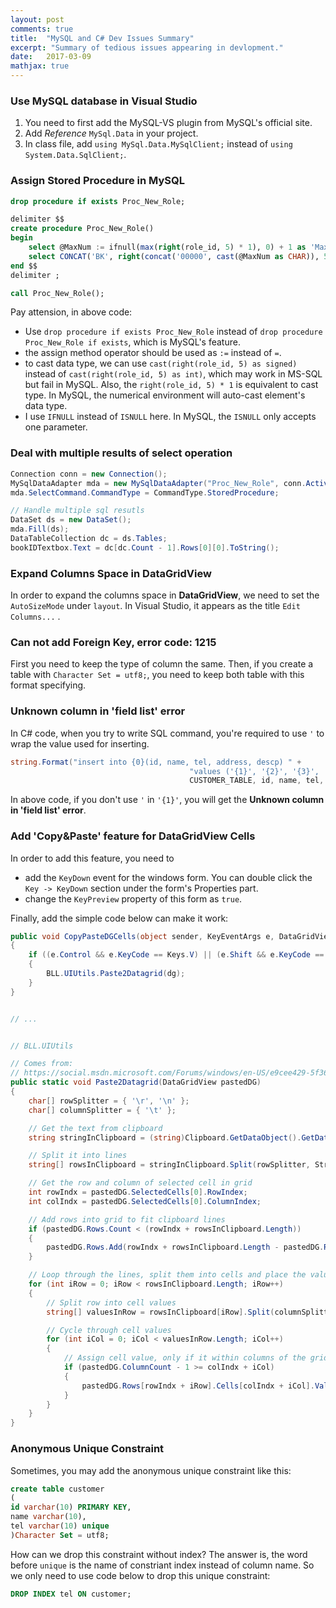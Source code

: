 ```yaml
---
layout: post
comments: true
title:  "MySQL and C# Dev Issues Summary"
excerpt: "Summary of tedious issues appearing in devlopment."
date:   2017-03-09
mathjax: true
---
```



### Use MySQL database in Visual Studio

1. You need to first add the MySQL-VS plugin from MySQL's official site.
2. Add *Reference* `MySql.Data` in your project. 
3. In class file, add `using MySql.Data.MySqlClient;` instead of `using System.Data.SqlClient;`.


### Assign Stored Procedure in MySQL

```sql
drop procedure if exists Proc_New_Role;

delimiter $$
create procedure Proc_New_Role()
begin
    select @MaxNum := ifnull(max(right(role_id, 5) * 1), 0) + 1 as 'MaxNo' from role_master;
    select CONCAT('BK', right(concat('00000', cast(@MaxNum as CHAR)), 5)) as 'RoleID';
end $$
delimiter ;

call Proc_New_Role();
```

Pay attension, in above code:

- Use `drop procedure if exists Proc_New_Role` instead of `drop procedure Proc_New_Role if exists`, which is MySQL's feature.
- the assign method operator should be used as `:=` instead of `=`.
- to cast data type, we can use `cast(right(role_id, 5) as signed)` instead of `cast(right(role_id, 5) as int)`, which may work in MS-SQL but fail in MySQL. Also, the `right(role_id, 5) * 1` is equivalent to cast type. In MySQL, the numerical environment will auto-cast element's data type. 
- I use `IFNULL` instead of `ISNULL` here. In MySQL, the `ISNULL` only accepts one parameter.



### Deal with multiple results of select operation

```c#
Connection conn = new Connection();
MySqlDataAdapter mda = new MySqlDataAdapter("Proc_New_Role", conn.ActiveCon());
mda.SelectCommand.CommandType = CommandType.StoredProcedure;

// Handle multiple sql resutls
DataSet ds = new DataSet();
mda.Fill(ds);
DataTableCollection dc = ds.Tables;
bookIDTextbox.Text = dc[dc.Count - 1].Rows[0][0].ToString();
```



### Expand Columns Space in DataGridView

In order to expand the columns space in **DataGridView**, we need to set the `AutoSizeMode` under `layout`. In Visual Studio, it appears as the title `Edit Columns...` .

### Can not add Foreign Key, error code: 1215

First you need to keep the type of column the same. Then, if you create a table with `Character Set = utf8;`, you need to keep both table with this format specifying.

### Unknown column in 'field list' error 

In C# code, when you try to write SQL command, you're required to use `'` to wrap the value used for inserting. 

```c#
string.Format("insert into {0}(id, name, tel, address, descp) " + 
                                        "values ('{1}', '{2}', '{3}', '{4}', '{5}')", 
										CUSTOMER_TABLE, id, name, tel, addr, comment);
```

In above code, if you don't use `'` in `'{1}'`, you will get the **Unknown column in 'field list' error**.

### Add 'Copy&Paste' feature for DataGridView Cells

In order to add this feature, you need to 

- add the `KeyDown` event for the windows form. You can double click the `Key -> KeyDown` section under the form's Properties part.
- change the `KeyPreview` property of this form as `true`.

Finally, add the simple code below can make it work:

```c#
public void CopyPasteDGCells(object sender, KeyEventArgs e, DataGridView dg)
{
	if ((e.Control && e.KeyCode == Keys.V) || (e.Shift && e.KeyCode == Keys.Insert))
	{
		BLL.UIUtils.Paste2Datagrid(dg);
	}
}


// ...


// BLL.UIUtils

// Comes from: 
// https://social.msdn.microsoft.com/Forums/windows/en-US/e9cee429-5f36-4073-85b4-d16c1708ee1e/how-to-paste-ctrlv-shiftins-the-data-from-clipboard-to-datagridview-datagridview1-c?forum=winforms
public static void Paste2Datagrid(DataGridView pastedDG)
{
	char[] rowSplitter = { '\r', '\n' };
	char[] columnSplitter = { '\t' };

	// Get the text from clipboard
	string stringInClipboard = (string)Clipboard.GetDataObject().GetData(DataFormats.Text);

	// Split it into lines
	string[] rowsInClipboard = stringInClipboard.Split(rowSplitter, StringSplitOptions.RemoveEmptyEntries);

	// Get the row and column of selected cell in grid
	int rowIndx = pastedDG.SelectedCells[0].RowIndex;
	int colIndx = pastedDG.SelectedCells[0].ColumnIndex;

	// Add rows into grid to fit clipboard lines
	if (pastedDG.Rows.Count < (rowIndx + rowsInClipboard.Length))
	{
		pastedDG.Rows.Add(rowIndx + rowsInClipboard.Length - pastedDG.Rows.Count);
	}

	// Loop through the lines, split them into cells and place the values in the corresponding cell.
	for (int iRow = 0; iRow < rowsInClipboard.Length; iRow++)
	{
		// Split row into cell values
		string[] valuesInRow = rowsInClipboard[iRow].Split(columnSplitter);

		// Cycle through cell values
		for (int iCol = 0; iCol < valuesInRow.Length; iCol++)
		{
			// Assign cell value, only if it within columns of the grid
			if (pastedDG.ColumnCount - 1 >= colIndx + iCol)
			{
				pastedDG.Rows[rowIndx + iRow].Cells[colIndx + iCol].Value = valuesInRow[iCol];
			}
		}
	}
}
```

### Anonymous Unique Constraint

Sometimes, you may add the anonymous unique constraint like this:

```sql
create table customer
(
id varchar(10) PRIMARY KEY,
name varchar(10),
tel varchar(10) unique
)Character Set = utf8;
```

How can we drop this constraint without index? The answer is, the word before `unique` is the name of constriant index instead of column name. So we only need to use code below to drop this unique constraint:

```sql
DROP INDEX tel ON customer;
```







